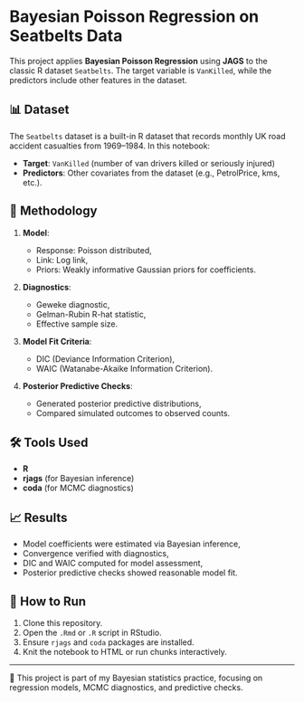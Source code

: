 # Bayesian Poisson Regression on Seatbelts Data

This project applies **Bayesian Poisson Regression** using **JAGS** to the classic R dataset `Seatbelts`. The target variable is `VanKilled`, while the predictors include other features in the dataset.

## 📊 Dataset

The `Seatbelts` dataset is a built-in R dataset that records monthly UK road accident casualties from 1969–1984. In this notebook:

* **Target**: `VanKilled` (number of van drivers killed or seriously injured)
* **Predictors**: Other covariates from the dataset (e.g., PetrolPrice, kms, etc.).

## 🧩 Methodology

1. **Model**:

   * Response: Poisson distributed,
   * Link: Log link,
   * Priors: Weakly informative Gaussian priors for coefficients.

2. **Diagnostics**:

   * Geweke diagnostic,
   * Gelman-Rubin R-hat statistic,
   * Effective sample size.

3. **Model Fit Criteria**:

   * DIC (Deviance Information Criterion),
   * WAIC (Watanabe-Akaike Information Criterion).

4. **Posterior Predictive Checks**:

   * Generated posterior predictive distributions,
   * Compared simulated outcomes to observed counts.

## 🛠️ Tools Used

* **R**
* **rjags** (for Bayesian inference)
* **coda** (for MCMC diagnostics)

## 📈 Results

* Model coefficients were estimated via Bayesian inference,
* Convergence verified with diagnostics,
* DIC and WAIC computed for model assessment,
* Posterior predictive checks showed reasonable model fit.

## 🚀 How to Run

1. Clone this repository.
2. Open the `.Rmd` or `.R` script in RStudio.
3. Ensure `rjags` and `coda` packages are installed.
4. Knit the notebook to HTML or run chunks interactively.

---

📌 This project is part of my Bayesian statistics practice, focusing on regression models, MCMC diagnostics, and predictive checks.
